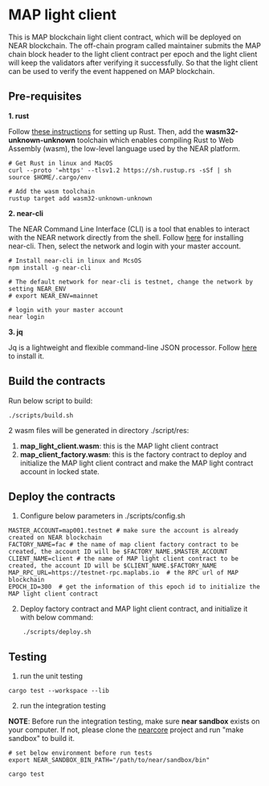 # MAP light client

This is MAP blockchain light client contract, which will be deployed on NEAR blockchain. The off-chain program called
maintainer submits the MAP chain block header to the light client contract per epoch and the light client will keep the
validators after verifying it successfully. So that the light client can be used to verify the event happened on 
MAP blockchain.

## Pre-requisites

**1. rust**

Follow [these instructions](https://doc.rust-lang.org/book/ch01-01-installation.html) for setting up Rust.
Then, add the **wasm32-unknown-unknown** toolchain which enables compiling Rust to Web Assembly (wasm), the low-level language used by the NEAR platform.

```shell
# Get Rust in linux and MacOS
curl --proto '=https' --tlsv1.2 https://sh.rustup.rs -sSf | sh
source $HOME/.cargo/env

# Add the wasm toolchain
rustup target add wasm32-unknown-unknown
```

**2. near-cli**

The NEAR Command Line Interface (CLI) is a tool that enables to interact with the NEAR network directly from the shell.
Follow [here](https://docs.near.org/tools/near-cli) for installing near-cli.
Then, select the network and login with your master account.

```shell
# Install near-cli in linux and McsOS
npm install -g near-cli

# The default network for near-cli is testnet, change the network by setting NEAR_ENV
# export NEAR_ENV=mainnet

# login with your master account
near login
```

**3. jq**

Jq is a lightweight and flexible command-line JSON processor. Follow [here](https://stedolan.github.io/jq/download/) to install it.

## Build the contracts

Run below script to build:

```shell
./scripts/build.sh
```
2 wasm files will be generated in directory ./script/res:
1. **map_light_client.wasm**: this is the MAP light client contract
2. **map_client_factory.wasm**: this is the factory contract to deploy and initialize the MAP light client contract and make the MAP light contract account in locked state.

## Deploy the contracts

1. Configure below parameters in ./scripts/config.sh
```shell
MASTER_ACCOUNT=map001.testnet # make sure the account is already created on NEAR blockchain
FACTORY_NAME=fac # the name of map client factory contract to be created, the account ID will be $FACTORY_NAME.$MASTER_ACCOUNT
CLIENT_NAME=client # the name of MAP light client contract to be created, the account ID will be $CLIENT_NAME.$FACTORY_NAME
MAP_RPC_URL=https://testnet-rpc.maplabs.io  # the RPC url of MAP blockchain
EPOCH_ID=300  # get the information of this epoch id to initialize the MAP light client contract
```

2. Deploy factory contract and MAP light client contract, and initialize it with below command:
```shell
    ./scripts/deploy.sh
```


## Testing

1. run the unit testing
```shell
cargo test --workspace --lib
```

2. run the integration testing

**NOTE**: Before run the integration testing, make sure **near sandbox** exists on your computer. 
If not, please clone the [nearcore](https://github.com/near/nearcore) project and run "make sandbox" to build it.

```shell
# set below environment before run tests
export NEAR_SANDBOX_BIN_PATH="/path/to/near/sandbox/bin"

cargo test
```